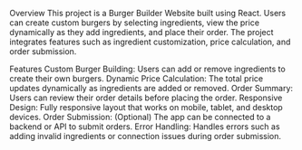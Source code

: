 Overview
This project is a Burger Builder Website built using React. Users can create custom burgers by selecting ingredients, view the price dynamically as they add ingredients, and place their order. The project integrates features such as ingredient customization, price calculation, and order submission.

Features
Custom Burger Building: Users can add or remove ingredients to create their own burgers.
Dynamic Price Calculation: The total price updates dynamically as ingredients are added or removed.
Order Summary: Users can review their order details before placing the order.
Responsive Design: Fully responsive layout that works on mobile, tablet, and desktop devices.
Order Submission: (Optional) The app can be connected to a backend or API to submit orders.
Error Handling: Handles errors such as adding invalid ingredients or connection issues during order submission.
